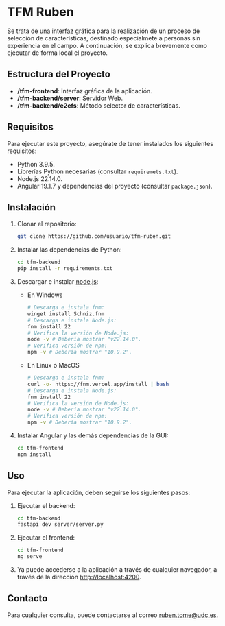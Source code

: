 # TFM Ruben

Se trata de una interfaz gráfica para la realización de un proceso de selección de características, destinado especialmete a personas sin experiencia en el campo. A continuación, se explica brevemente como ejecutar de forma local el proyecto.

## Estructura del Proyecto

- **/tfm-frontend**: Interfaz gráfica de la aplicación.
- **/tfm-backend/server**: Servidor Web.
- **/tfm-backend/e2efs**: Método selector de características.

## Requisitos

Para ejecutar este proyecto, asegúrate de tener instalados los siguientes requisitos:

- Python 3.9.5.
- Librerías Python necesarias (consultar `requiremets.txt`).
- Node.js 22.14.0.
- Angular 19.1.7 y dependencias del proyecto (consultar `package.json`).

## Instalación

1. Clonar el repositorio:
    ```bash
    git clone https://github.com/usuario/tfm-ruben.git
    ```
2. Instalar las dependencias de Python:
    ```bash
    cd tfm-backend
    pip install -r requirements.txt
    ```
3. Descargar e instalar [node.js](https://nodejs.org/es/download):

    * En Windows
        ```bash
        # Descarga e instala fnm:
        winget install Schniz.fnm
        # Descarga e instala Node.js:
        fnm install 22
        # Verifica la versión de Node.js:
        node -v # Debería mostrar "v22.14.0".
        # Verifica versión de npm:
        npm -v # Debería mostrar "10.9.2".
        ```

    * En Linux o MacOS
        ```bash
        # Descarga e instala fnm:
        curl -o- https://fnm.vercel.app/install | bash
        # Descarga e instala Node.js:
        fnm install 22
        # Verifica la versión de Node.js:
        node -v # Debería mostrar "v22.14.0".
        # Verifica versión de npm:
        npm -v # Debería mostrar "10.9.2".
        ```
4. Instalar Angular y las demás dependencias de la GUI:
    ```bash
    cd tfm-frontend
    npm install
    ```

## Uso

Para ejecutar la aplicación, deben seguirse los siguientes pasos:

1. Ejecutar el backend:
    ```bash
    cd tfm-backend
    fastapi dev server/server.py
    ```
2. Ejecutar el frontend:
    ```bash
    cd tfm-frontend
    ng serve
    ```
3. Ya puede accederse a la aplicación a través de cualquier navegador, a través de la dirección [http://localhost:4200](http://localhost:4200).

## Contacto

Para cualquier consulta, puede contactarse al correo [ruben.tome@udc.es](mailto:ruben.tome@udc.es).
